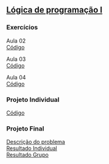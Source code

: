 ## [Lógica de programação I](02-Logica)
### Exercícios

Aula 02  
[Código](02-Logica/aula-02/exercicios) 

Aula 03  
[Código](02-Logica/aula-03/exercicios)

Aula 04  
[Código](02-Logica/aula-04/exercicios/exercicios-metodos.js)

### Projeto Individual  
[Código](02-Logica/aula-05/exercicios/exercicio.js)



### Projeto Final  
[Descrição do problema](02-Logica/projeto-final.md)  
[Resultado Individual](02-Logica/projeto-final/projeto-final-1.js)  
[Resultado Grupo](02-Logica/projeto-final/ToDo_List.js)

